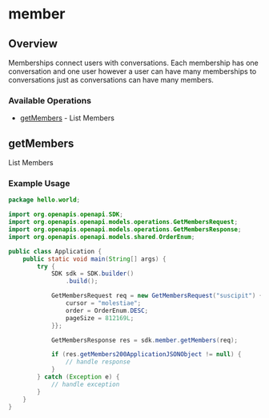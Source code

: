 # member

## Overview

Memberships connect users with conversations. Each membership has one conversation and one user however a user can have many memberships to conversations just as conversations can have many members.

### Available Operations

* [getMembers](#getmembers) - List Members

## getMembers

List Members

### Example Usage

```java
package hello.world;

import org.openapis.openapi.SDK;
import org.openapis.openapi.models.operations.GetMembersRequest;
import org.openapis.openapi.models.operations.GetMembersResponse;
import org.openapis.openapi.models.shared.OrderEnum;

public class Application {
    public static void main(String[] args) {
        try {
            SDK sdk = SDK.builder()
                .build();

            GetMembersRequest req = new GetMembersRequest("suscipit") {{
                cursor = "molestiae";
                order = OrderEnum.DESC;
                pageSize = 812169L;
            }};            

            GetMembersResponse res = sdk.member.getMembers(req);

            if (res.getMembers200ApplicationJSONObject != null) {
                // handle response
            }
        } catch (Exception e) {
            // handle exception
        }
    }
}
```
